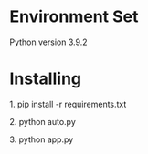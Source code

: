 <h1> Environment Set</h1>
<p>Python version 3.9.2</p>


<h1>Installing</h1>
<p>1. pip install -r requirements.txt</p>
<p>2. python auto.py</p>
<p>3. python app.py</p>
